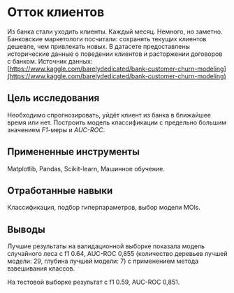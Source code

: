 # Отток клиентов

Из банка стали уходить клиенты. Каждый месяц. Немного, но заметно. Банковские маркетологи посчитали: сохранять текущих клиентов дешевле, чем привлекать новых. В датасете предоставлены исторические данные о поведении клиентов и расторжении договоров с банком. Источник данных: [https://www.kaggle.com/barelydedicated/bank-customer-churn-modeling](https://www.kaggle.com/barelydedicated/bank-customer-churn-modeling)

## Цель исследования
Необходимо спрогнозировать, уйдёт клиент из банка в ближайшее время или нет. Построить модель классификации с предельно большим значением *F1*-меры и *AUC-ROC*.

## Примененные инструменты
Matplotlib, Pandas, Scikit-learn, Машинное обучение.

## Отработанные навыки
Классификация, подбор гиперпараметров, выбор модели МОls.

## Выводы
Лучшие результаты на валидационной выборке показала модель случайного леса с f1 0.64, AUC-ROC 0,855 (количество деревьев лучшей модели: 29, глубина лучшей модели: 7) с применением метода взвешивания классов. 

На тестовой выборке результат с f1 0.59, AUC-ROC 0,851. 